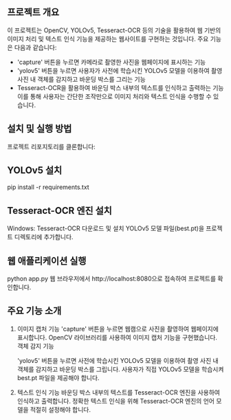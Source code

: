 ## 프로젝트 개요
이 프로젝트는 OpenCV, YOLOv5, Tesseract-OCR 등의 기술을 활용하여 웹 기반의 이미지 처리 및 텍스트 인식 기능을 제공하는 웹사이트를 구현하는 것입니다. 주요 기능은 다음과 같습니다:

- 'capture' 버튼을 누르면 카메라로 촬영한 사진을 웹페이지에 표시하는 기능
- 'yolov5' 버튼을 누르면 사용자가 사전에 학습시킨 YOLOv5 모델을 이용하여 촬영 사진 내 객체를 감지하고 바운딩 박스를 그리는 기능
- Tesseract-OCR을 활용하여 바운딩 박스 내부의 텍스트를 인식하고 출력하는 기능
이를 통해 사용자는 간단한 조작만으로 이미지 처리와 텍스트 인식을 수행할 수 있습니다.

## 설치 및 실행 방법
프로젝트 리포지토리를 클론합니다:

## YOLOv5 설치
pip install -r requirements.txt

## Tesseract-OCR 엔진 설치
Windows: Tesseract-OCR 다운로드 및 설치
YOLOv5 모델 파일(best.pt)을 프로젝트 디렉토리에 추가합니다.

## 웹 애플리케이션 실행
python app.py
웹 브라우저에서 http://localhost:8080으로 접속하여 프로젝트를 확인합니다.

## 주요 기능 소개
1. 이미지 캡처 기능
    'capture' 버튼을 누르면 웹캠으로 사진을 촬영하여 웹페이지에 표시합니다.
    OpenCV 라이브러리를 사용하여 이미지 캡처 기능을 구현했습니다.
    객체 감지 기능

    'yolov5' 버튼을 누르면 사전에 학습시킨 YOLOv5 모델을 이용하여 촬영 사진 내 객체를 감지하고 바운딩 박스를 그립니다.
    사용자가 직접 YOLOv5 모델을 학습시켜 best.pt 파일을 제공해야 합니다.

2. 텍스트 인식 기능
    바운딩 박스 내부의 텍스트를 Tesseract-OCR 엔진을 사용하여 인식하고 출력합니다.
    정확한 텍스트 인식을 위해 Tesseract-OCR 엔진의 언어 모델을 적절히 설정해야 합니다.
